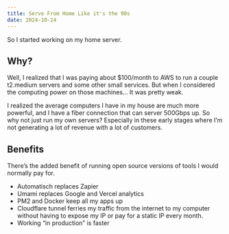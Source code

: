 ```yaml
---
title: Serve From Home Like it's the 90s
date: 2024-10-24
---
```

So I started working on my home server.

## Why?

Well, I realized that I was paying about $100/month to AWS to run a couple t2.medium servers and some other small services. But when I considered the computing power on those machines… It was pretty weak.

I realized the average computers I have in my house are much more powerful, and I have a fiber connection that can server 500Gbps up. So why not just run my own servers? Especially in these early stages where I’m not generating a lot of revenue with a lot of customers.

## Benefits

There’s the added benefit of running open source versions of tools I would normally pay for.
- Automatisch replaces Zapier
- Umami replaces Google and Vercel analytics
- PM2 and Docker keep all my apps up
- Cloudflare tunnel ferries my traffic from the internet to my computer without having to expose my IP or pay for a static IP every month.
- Working “in production” is faster